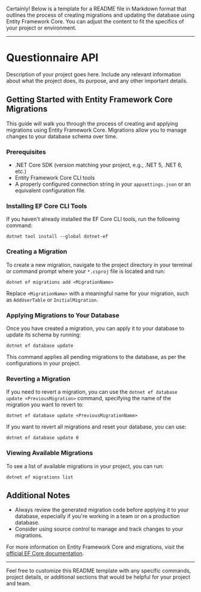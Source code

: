 Certainly! Below is a template for a README file in Markdown format that outlines the process of creating migrations and updating the database using Entity Framework Core. You can adjust the content to fit the specifics of your project or environment.

---

#  Questionnaire API

Description of your project goes here. Include any relevant information about what the project does, its purpose, and any other important details.

## Getting Started with Entity Framework Core Migrations

This guide will walk you through the process of creating and applying migrations using Entity Framework Core. Migrations allow you to manage changes to your database schema over time.

### Prerequisites

- .NET Core SDK (version matching your project, e.g., .NET 5, .NET 6, etc.)
- Entity Framework Core CLI tools
- A properly configured connection string in your `appsettings.json` or an equivalent configuration file.

### Installing EF Core CLI Tools

If you haven't already installed the EF Core CLI tools, run the following command:

```shell
dotnet tool install --global dotnet-ef
```

### Creating a Migration

To create a new migration, navigate to the project directory in your terminal or command prompt where your `*.csproj` file is located and run:

```shell
dotnet ef migrations add <MigrationName>
```

Replace `<MigrationName>` with a meaningful name for your migration, such as `AddUserTable` or `InitialMigration`.

### Applying Migrations to Your Database

Once you have created a migration, you can apply it to your database to update its schema by running:

```shell
dotnet ef database update
```

This command applies all pending migrations to the database, as per the configurations in your project.

### Reverting a Migration

If you need to revert a migration, you can use the `dotnet ef database update <PreviousMigration>` command, specifying the name of the migration you want to revert to:

```shell
dotnet ef database update <PreviousMigrationName>
```

If you want to revert all migrations and reset your database, you can use:

```shell
dotnet ef database update 0
```

### Viewing Available Migrations

To see a list of available migrations in your project, you can run:

```shell
dotnet ef migrations list
```

## Additional Notes

- Always review the generated migration code before applying it to your database, especially if you're working in a team or on a production database.
- Consider using source control to manage and track changes to your migrations.

For more information on Entity Framework Core and migrations, visit the [official EF Core documentation](https://docs.microsoft.com/en-us/ef/core/managing-schemas/migrations/).

---

Feel free to customize this README template with any specific commands, project details, or additional sections that would be helpful for your project and team.